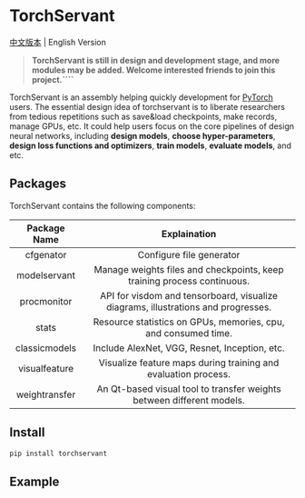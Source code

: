 # TorchServant

[中文版本](https://github.com/QixuanAI/pytorch_AI_Engine/blob/master/README_zh-CN.md) | English Version

> **TorchServant is still in design and development stage, and more modules may be added.
Welcome interested friends to join this project.````**

TorchServant is an assembly helping quickly development for [PyTorch](https://pytorch.org) users.
The essential design idea of torchservant is to liberate researchers from tedious repetitions 
such as save&load checkpoints, make records, manage GPUs, etc.
It could help users focus on the core pipelines of design neural networks, including
**design models**,
**choose hyper-parameters**,
**design loss functions and optimizers**,
**train models**,
**evaluate models**,
and etc.



## Packages

TorchServant contains the following components:

| Package Name  |                         Explaination                         |
| :-----------: | :----------------------------------------------------------: |
|   cfgenator   |                   Configure file generator                   |
| modelservant  | Manage weights files and checkpoints, keep training process continuous. |
|  procmonitor  | API for visdom and tensorboard, visualize diagrams, illustrations and progresses. |
|     stats     | Resource statistics on GPUs, memories, cpu, and consumed time. |
| classicmodels |        Include AlexNet, VGG, Resnet, Inception, etc.         |
| visualfeature | Visualize feature maps during training and evaluation process. |
| weightransfer | An Qt-based visual tool to transfer weights between different models. |

## Install

```bash
pip install torchservant
```

## Example